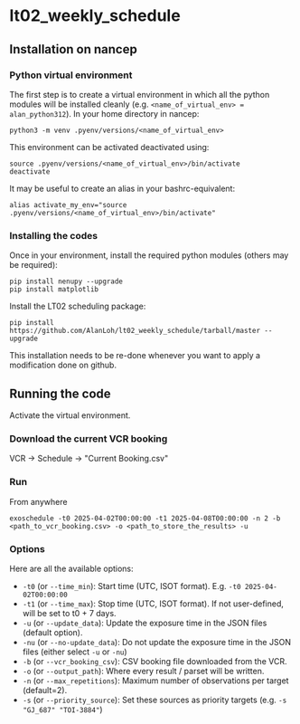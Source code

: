 # lt02_weekly_schedule
 
## Installation on nancep

### Python virtual environment

The first step is to create a virtual environment in which all the python modules will be installed cleanly (e.g. `<name_of_virtual_env> = alan_python312`). In your home directory in nancep:
```
python3 -m venv .pyenv/versions/<name_of_virtual_env>
```

This environment can be activated deactivated using:
```
source .pyenv/versions/<name_of_virtual_env>/bin/activate
deactivate
``` 
It may be useful to create an alias in your bashrc-equivalent:
```
alias activate_my_env="source .pyenv/versions/<name_of_virtual_env>/bin/activate"
```

### Installing the codes

Once in your environment, install the required python modules (others may be required):
```
pip install nenupy --upgrade
pip install matplotlib
```

Install the LT02 scheduling package:
```
pip install https://github.com/AlanLoh/lt02_weekly_schedule/tarball/master --upgrade
```
This installation needs to be re-done whenever you want to apply a modification done on github.

## Running the code

Activate the virtual environment.

### Download the current VCR booking

VCR -> Schedule -> "Current Booking.csv"

### Run

From anywhere

```
exoschedule -t0 2025-04-02T00:00:00 -t1 2025-04-08T00:00:00 -n 2 -b <path_to_vcr_booking.csv> -o <path_to_store_the_results> -u
```

### Options
Here are all the available options:
* `-t0` (or `--time_min`): Start time (UTC, ISOT format). E.g. `-t0 2025-04-02T00:00:00`
* `-t1` (or `--time_max`): Stop time (UTC, ISOT format). If not user-defined, will be set to t0 + 7 days.
* `-u` (or `--update_data`): Update the exposure time in the JSON files (default option). 
* `-nu` (or `--no-update_data`): Do not update the exposure time in the JSON files (either select `-u` or `-nu`)
* `-b` (or `--vcr_booking_csv`): CSV booking file downloaded from the VCR.
* `-o` (or `--output_path`): Where every result / parset will be written.
* `-n` (or `--max_repetitions`): Maximum number of observations per target (default=2).
* `-s` (or `--priority_source`): Set these sources as priority targets (e.g. `-s "GJ_687" "TOI-3884"`)
